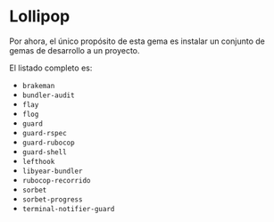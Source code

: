 # Lollipop

Por ahora, el único propósito de esta gema es instalar un conjunto de gemas de desarrollo a un proyecto.

El listado completo es:
 * `brakeman`
 * `bundler-audit`
 * `flay`
 * `flog`
 * `guard`
 * `guard-rspec`
 * `guard-rubocop`
 * `guard-shell`
 * `lefthook`
 * `libyear-bundler`
 * `rubocop-recorrido`
 * `sorbet`
 * `sorbet-progress`
 * `terminal-notifier-guard`

